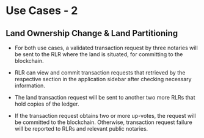 # Use Cases - 2

## Land Ownership Change & Land Partitioning

- For both use cases, a validated transaction request by three notaries will be sent to the RLR where the land is situated, for committing to the blockchain.

- RLR can view and commit transaction requests that retrieved by the respective section in the application sidebar after checking necessary information.

- The land transaction request will be sent to another two more RLRs that hold copies of the ledger.

- If the transaction request obtains two or more up-votes, the request will be committed to the blockchain. Otherwise, transaction request failure will be reported to RLRs and relevant public notaries.